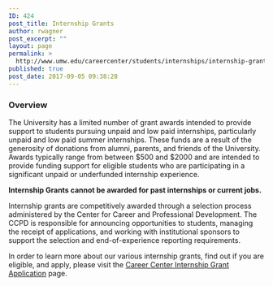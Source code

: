 ```yaml
---
ID: 424
post_title: Internship Grants
author: rwagner
post_excerpt: ""
layout: page
permalink: >
  http://www.umw.edu/careercenter/students/internships/internship-grants/
published: true
post_date: 2017-09-05 09:38:28
---
```

<h3 class="entry-title"><strong>Overview</strong></h3>
<div class="entry-content">

The University has a limited number of grant awards intended to provide support to students pursuing unpaid and low paid internships, particularly unpaid and low paid summer internships. These funds are a result of the generosity of donations from alumni, parents, and friends of the University. Awards typically range from between $500 and $2000 and are intended to provide funding support for eligible students who are participating in a significant unpaid or underfunded internship experience.

</div>
<strong>Internship Grants cannot be awarded for past internships or current jobs. </strong>
<div class="entry-content">

Internship grants are competitively awarded through a selection process administered by the Center for Career and Professional Development. The CCPD is responsible for announcing opportunities to students, managing the receipt of applications, and working with institutional sponsors to support the selection and end-of-experience reporting requirements.

In order to learn more about our various internship grants, find out if you are eligible, and apply, please visit the <a href="https://umw.scholarships.ngwebsolutions.com/CMXAdmin/Cmx_Content.aspx?cpId=1046">Career Center Internship Grant Application</a> page.

</div>